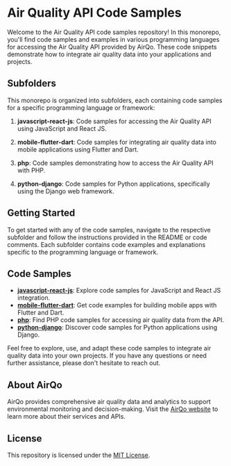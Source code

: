 # Air Quality API Code Samples

Welcome to the Air Quality API code samples repository! In this monorepo, you'll find code samples and examples in various programming languages for accessing the Air Quality API provided by AirQo. These code snippets demonstrate how to integrate air quality data into your applications and projects.

## Subfolders

This monorepo is organized into subfolders, each containing code samples for a specific programming language or framework:

1. **javascript-react-js**: Code samples for accessing the Air Quality API using JavaScript and React JS.

2. **mobile-flutter-dart**: Code samples for integrating air quality data into mobile applications using Flutter and Dart.

3. **php**: Code samples demonstrating how to access the Air Quality API with PHP.

4. **python-django**: Code samples for Python applications, specifically using the Django web framework.

## Getting Started

To get started with any of the code samples, navigate to the respective subfolder and follow the instructions provided in the README or code comments. Each subfolder contains code examples and explanations specific to the programming language or framework.

## Code Samples

- [**javascript-react-js**](./javascript): Explore code samples for JavaScript and React JS integration.
- [**mobile-flutter-dart**](./mobile): Get code examples for building mobile apps with Flutter and Dart.
- [**php**](./php): Find PHP code samples for accessing air quality data from the API.
- [**python-django**](./python): Discover code samples for Python applications using Django.

Feel free to explore, use, and adapt these code samples to integrate air quality data into your own projects. If you have any questions or need further assistance, please don't hesitate to reach out.

## About AirQo

AirQo provides comprehensive air quality data and analytics to support environmental monitoring and decision-making. Visit the [AirQo website](https://www.airqo.net/) to learn more about their services and APIs.

## License

This repository is licensed under the [MIT License](LICENSE).

